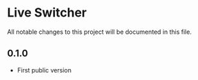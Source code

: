 # Live Switcher

All notable changes to this project will be documented in this file.

## 0.1.0
- First public version